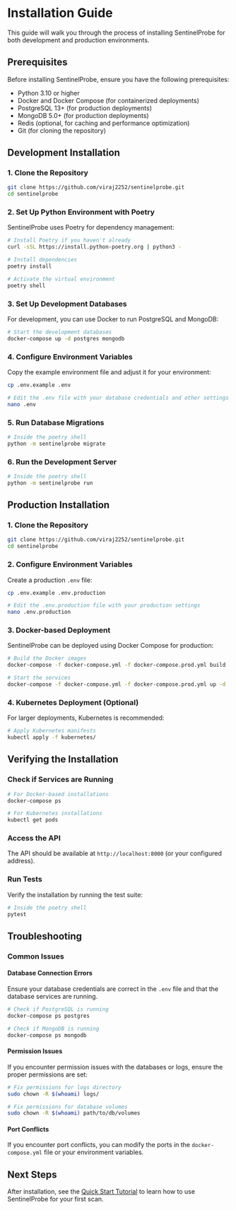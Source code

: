 # Installation Guide

This guide will walk you through the process of installing SentinelProbe for both development and production environments.

## Prerequisites

Before installing SentinelProbe, ensure you have the following prerequisites:

- Python 3.10 or higher
- Docker and Docker Compose (for containerized deployments)
- PostgreSQL 13+ (for production deployments)
- MongoDB 5.0+ (for production deployments)
- Redis (optional, for caching and performance optimization)
- Git (for cloning the repository)

## Development Installation

### 1. Clone the Repository

```bash
git clone https://github.com/viraj2252/sentinelprobe.git
cd sentinelprobe
```

### 2. Set Up Python Environment with Poetry

SentinelProbe uses Poetry for dependency management:

```bash
# Install Poetry if you haven't already
curl -sSL https://install.python-poetry.org | python3 -

# Install dependencies
poetry install

# Activate the virtual environment
poetry shell
```

### 3. Set Up Development Databases

For development, you can use Docker to run PostgreSQL and MongoDB:

```bash
# Start the development databases
docker-compose up -d postgres mongodb
```

### 4. Configure Environment Variables

Copy the example environment file and adjust it for your environment:

```bash
cp .env.example .env

# Edit the .env file with your database credentials and other settings
nano .env
```

### 5. Run Database Migrations

```bash
# Inside the poetry shell
python -m sentinelprobe migrate
```

### 6. Run the Development Server

```bash
# Inside the poetry shell
python -m sentinelprobe run
```

## Production Installation

### 1. Clone the Repository

```bash
git clone https://github.com/viraj2252/sentinelprobe.git
cd sentinelprobe
```

### 2. Configure Environment Variables

Create a production `.env` file:

```bash
cp .env.example .env.production

# Edit the .env.production file with your production settings
nano .env.production
```

### 3. Docker-based Deployment

SentinelProbe can be deployed using Docker Compose for production:

```bash
# Build the Docker images
docker-compose -f docker-compose.yml -f docker-compose.prod.yml build

# Start the services
docker-compose -f docker-compose.yml -f docker-compose.prod.yml up -d
```

### 4. Kubernetes Deployment (Optional)

For larger deployments, Kubernetes is recommended:

```bash
# Apply Kubernetes manifests
kubectl apply -f kubernetes/
```

## Verifying the Installation

### Check if Services are Running

```bash
# For Docker-based installations
docker-compose ps

# For Kubernetes installations
kubectl get pods
```

### Access the API

The API should be available at `http://localhost:8000` (or your configured address).

### Run Tests

Verify the installation by running the test suite:

```bash
# Inside the poetry shell
pytest
```

## Troubleshooting

### Common Issues

#### Database Connection Errors

Ensure your database credentials are correct in the `.env` file and that the database services are running.

```bash
# Check if PostgreSQL is running
docker-compose ps postgres

# Check if MongoDB is running
docker-compose ps mongodb
```

#### Permission Issues

If you encounter permission issues with the databases or logs, ensure the proper permissions are set:

```bash
# Fix permissions for logs directory
sudo chown -R $(whoami) logs/

# Fix permissions for database volumes
sudo chown -R $(whoami) path/to/db/volumes
```

#### Port Conflicts

If you encounter port conflicts, you can modify the ports in the `docker-compose.yml` file or your environment variables.

## Next Steps

After installation, see the [Quick Start Tutorial](quick-start.md) to learn how to use SentinelProbe for your first scan.

